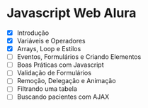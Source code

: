 # Javascript Web Alura

- [x] Introdução
- [x] Variáveis e Operadores
- [x] Arrays, Loop e Estilos
- [ ] Eventos, Formulários e Criando Elementos
- [ ] Boas Práticas com Javascript
- [ ] Validação de Formulários
- [ ] Remoção, Delegação e Animação
- [ ] Filtrando uma tabela
- [ ] Buscando pacientes com AJAX
